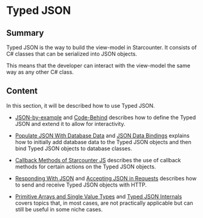 # Typed JSON

## Summary

Typed JSON is the way to build the view-model in Starcounter. It consists of C# classes that can be serialized into JSON objects.  

This means that the developer can interact with the view-model the same way as any other C# class. 

## Content

In this section, it will be described how to use Typed JSON.

* [JSON-by-example](/guides/typed-json/json-by-example) and [Code-Behind](/guides/typed-json/code-behind) describes how to define the Typed JSON and extend it to allow for interactivity.

* [Populate JSON With Database Data](/guides/typed-json/populate-json-with-database-data) and [JSON Data Bindings](/guides/typed-json/json-data-bindings) explains how to initially add database data to the Typed JSON objects and then bind Typed JSON objects to database classes.

* [Callback Methods of Starcounter JS](/guides/typed-json/callback-methods-of-starcounter-js) describes the use of callback methods for certain actions on the Typed JSON objects.

* [Responding With JSON](/guides/typed-json/responding-with-json) and [Accepting JSON in Requests](/guides/typed-json/accepting-JSON-in-requests) describes how to send and receive Typed JSON objects with HTTP.

* [Primitive Arrays and Single Value Types](/guides/typed-json/primitive-arrays-and-single-value-types) and [Typed JSON Internals](/guides/typed-json/typed-json-internals) covers topics that, in most cases, are not practically applicable but can still be useful in some niche cases.